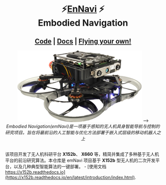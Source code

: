 <p align="center">
  <h1 align="center">⚡️<ins>EnNavi</ins> ⚡️<br>Embodied Navigation </h1>
  <p align="center">
  <!-- TODO(Derkai): 这里可以补齐主要贡献人员链接 -->
    <!-- <a href="https://贡献成员链接/">XXX XXX</a> -->
    <!-- · -->
    <!-- <a href="https://贡献成员链接/">XXX;XXX</a> -->
    <!-- · -->
    <!-- <a href="https://贡献成员链接/">XXX;XXX</a> -->
  </p>
  <h2 align="center">
    <!-- <p>ICCV 2023</p> -->
    <a href="https://github.com/emNavi/X152b" align="center">Code</a> | 
    <a href="https://x152b.readthedocs.io/en/latest/introduction/index.html" align="center">Docs</a> | 
    <a href="https://x152b.readthedocs.io/en/latest/code_lib/index.html" align="center">Flying your own!</a>
  </h2>
  
</p>
<p align="center">
    <a href="https://x152b.readthedocs.io/en/latest/introduction/index.html"><img src="./docs/X152b-main.png" alt="x152b-example" width=80%></a> -->
    <br>
    <em>Embodied Navigation(emNavi)是一项基于感知的无人机具身智能导航与控制的研究项目。旨在将最前沿的人工智能与优化方法部署于嵌入式层级的移动机器人之上</em>
</p>

##

该项目开发了无人机科研平台 **X152b**、 **X660** 等，精简并集成了多种基于无人机平台的前沿研究算法。本仓库是 emNavi 项目基于 **X152b** 型无人机的二次开发平台，以及几种典型智能算法的一键部署。 - [使用文档 https://x152b.readthedocs.io](https://x152b.readthedocs.io/en/latest/introduction/index.html).

<!-- TODO(Derkai): 需要一个开源许可证 -->